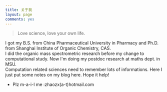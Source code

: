 ```yaml
---
title: 关于我
layout: page
comments: yes
---
```


>Love science, love your own life.

I got my B.S. from China Pharmaceutical University in Pharmacy and Ph.D. from Shanghai Institute of Organic Chemistry, CAS.  
I did the organic mass spectrometric research before my change to computational study. Now I'm doing my postdoc research at maths dept. in MSU.  
Computation related sciences need to remember lots of informations. Here I just put some notes on my blog here. Hope it help!

* Plz m-a-i-l me :zhaozx(a-t)hotmail.com      
    